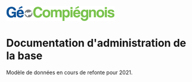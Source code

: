 ![picto](/doc/img/Logo_web-GeoCompiegnois.png)

# Documentation d'administration de la base #

Modèle de données en cours de refonte pour 2021.

